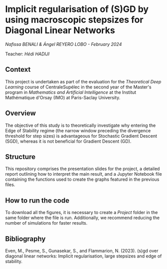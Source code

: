 # Implicit regularisation of (S)GD by using macroscopic stepsizes for Diagonal Linear Networks

*Nafissa BENALI & Ángel REYERO LOBO - February 2024*

Teacher: *Hédi HADIJI*
## **Context**
This project is undertaken as part of the evaluation for the *Theoretical Deep Learning* course of CentraleSupélec in the second year of the Master's program in *Mathematics and Artificial Intelligence* at the Institut Mathématique d'Orsay (IMO) at Paris-Saclay University.

## **Overview**
The objective of this study is to theoretically investigate why entering the Edge of Stability regime (the narrow window preceding the divergence threshold for step sizes) is advantageous for Stochastic Gradient Descent (SGD), whereas it is not beneficial for Gradient Descent (GD). 


## **Structure**
This repository comprises the presentation slides for the project, a detailed report outlining how to interpret the main result, and a Jupyter Notebook file containing the functions used to create the graphs featured in the previous files. 

## **How to run the code**
To download all the figures, it is necessary to create a *Project* folder in the same folder where the file is run. Additionally, we recommend reducing the number of simulations for faster results.

## **Bibliography**
 Even, M., Pesme, S., Gunasekar, S., and Flammarion, N. (2023). (s)gd over diagonal linear networks:
 Implicit regularisation, large stepsizes and edge of stability.

